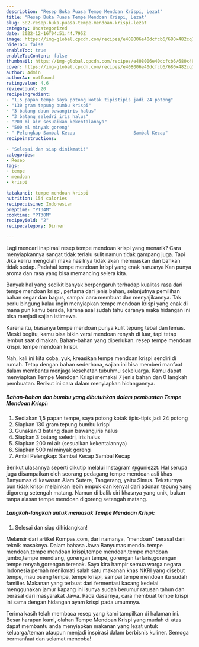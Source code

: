 ```yaml
---
description: "Resep Buka Puasa Tempe Mendoan Krispi, Lezat"
title: "Resep Buka Puasa Tempe Mendoan Krispi, Lezat"
slug: 582-resep-buka-puasa-tempe-mendoan-krispi-lezat
category: Uncategorized
date: 2022-12-16T04:51:44.795Z
image: https://img-global.cpcdn.com/recipes/e408006e40dcfcb6/680x482cq70/tempe-mendoan-krispi-foto-resep-utama.jpg
hideToc: false
enableToc: true
enableTocContent: false
thumbnail: https://img-global.cpcdn.com/recipes/e408006e40dcfcb6/680x482cq70/tempe-mendoan-krispi-foto-resep-utama.jpg
cover: https://img-global.cpcdn.com/recipes/e408006e40dcfcb6/680x482cq70/tempe-mendoan-krispi-foto-resep-utama.jpg
author: Admin
authorAv: notfound
ratingvalue: 4.6
reviewcount: 20
recipeingredient:
- "1,5 papan tempe saya potong kotak tipistipis jadi 24 potong"
- "130 gram tepung bumbu krispi"
- "3 batang daun bawangiris halus"
- "3 batang seledri iris halus"
- "200 ml air sesuaikan kekentalannya"
- "500 ml minyak goreng"
- " Pelengkap Sambal Kecap                      Sambal Kecap"
recipeinstructions:

- "Selesai dan siap dinikmati!"
categories:
- Resep
tags:
- tempe
- mendoan
- krispi

katakunci: tempe mendoan krispi 
nutrition: 154 calories
recipecuisine: Indonesian
preptime: "PT34M"
cooktime: "PT30M"
recipeyield: "2"
recipecategory: Dinner

---
```



Lagi mencari inspirasi resep tempe mendoan krispi yang menarik? Cara menyiapkannya sangat tidak terlalu sulit namun tidak gampang juga. Tapi Jika keliru mengolah maka hasilnya tidak akan memuaskan dan bahkan tidak sedap. Padahal tempe mendoan krispi yang enak harusnya Kan punya aroma dan rasa yang bisa memancing selera kita.


Banyak hal yang sedikit banyak berpengaruh terhadap kualitas rasa dari tempe mendoan krispi, pertama dari jenis bahan, selanjutnya pemilihan bahan segar dan bagus, sampai cara membuat dan menyajikannya. Tak perlu bingung kalau ingin menyiapkan tempe mendoan krispi yang enak di mana pun kamu berada, karena asal sudah tahu caranya maka hidangan ini bisa menjadi sajian istimewa.

Karena itu, biasanya tempe mendoan punya kulit tepung tebal dan lemas. Meski begitu, kamu bisa bikin versi mendoan renyah di luar, tapi tetap lembut saat dimakan. Bahan-bahan yang diperlukan. resep tempe mendoan krispi. tempe mendoan krispi.


Nah, kali ini kita coba, yuk, kreasikan tempe mendoan krispi sendiri di rumah. Tetap dengan bahan sederhana, sajian ini bisa memberi manfaat dalam membantu menjaga kesehatan tubuhmu sekeluarga. Kamu dapat menyiapkan Tempe Mendoan Krispi memakai 7 jenis bahan dan 0 langkah pembuatan. Berikut ini cara dalam menyiapkan hidangannya.

<!--inarticleads1-->

##### Bahan-bahan dan bumbu yang dibutuhkan dalam pembuatan Tempe Mendoan Krispi:

1. Sediakan 1,5 papan tempe, saya potong kotak tipis-tipis jadi 24 potong
1. Siapkan 130 gram tepung bumbu krispi
1. Gunakan 3 batang daun bawang,iris halus
1. Siapkan 3 batang seledri, iris halus
1. Siapkan 200 ml air (sesuaikan kekentalannya)
1. Siapkan 500 ml minyak goreng
1. Ambil  Pelengkap: Sambal Kecap                      Sambal Kecap


Berikut ulasannya seperti dikutip melalui Instagram @guniezzt. Hal serupa juga disampaikan oleh seorang pedagang tempe mendoan asli khas Banyumas di kawasan Alam Sutera, Tangerang, yaitu Simus. Teksturnya pun tidak krispi melainkan lebih empuk dan kenyal dari adonan tepung yang digoreng setengah matang. Namun di balik ciri khasnya yang unik, bukan tanpa alasan tempe mendoan digoreng setengah matang. 

<!--inarticleads2-->

##### Langkah-langkah untuk memasak Tempe Mendoan Krispi:


1. Selesai dan siap dihidangkan!

Melansir dari artikel Kompas.com, dari namanya, &#34;mendoan&#34; berasal dari teknik masaknya. Dalam bahasa Jawa Banyumas mendo. tempe mendoan,tempe mendoan krispi,tempe mendoan,tempe mendoan jumbo,tempe mendiang, gorengan tempe, gorengan terlaris,gorengan tempe renyah,gorengan terenak. Saya kira hampir semua warga negara Indonesia pernah menikmati salah satu makanan khas NKRI yang disebut tempe, mau oseng tempe, tempe krispi, sampai tempe mendoan itu sudah familier. Makanan yang terbuat dari fermentasi kacang kedelai menggunakan jamur kapang ini isunya sudah berumur ratusan tahun dan berasal dari masyarakat Jawa. Pada dasarnya, cara membuat tempe krispi ini sama dengan hidangan ayam krispi pada umumnya. 

Terima kasih telah membaca resep yang kami tampilkan di halaman ini. Besar harapan kami, olahan Tempe Mendoan Krispi yang mudah di atas dapat membantu anda menyiapkan makanan yang lezat untuk keluarga/teman ataupun menjadi inspirasi dalam berbisnis kuliner. Semoga bermanfaat dan selamat mencoba!

